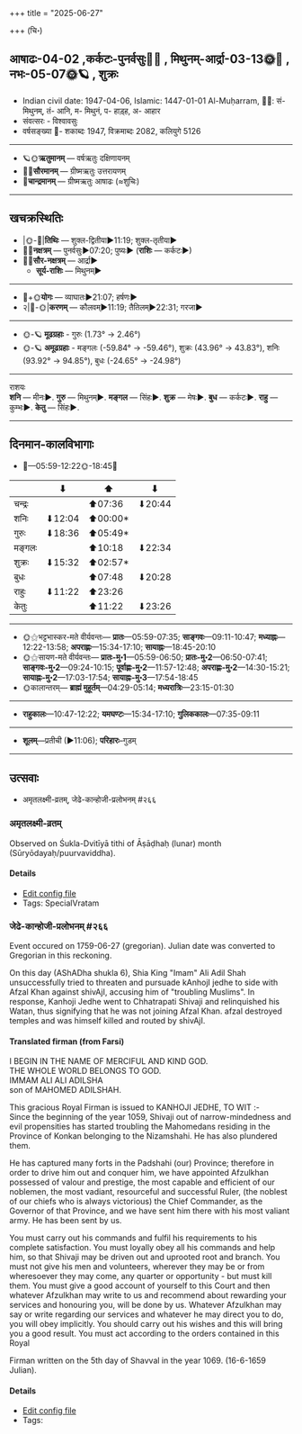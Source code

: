 +++
title = "2025-06-27"

+++
(चि॰)
## आषाढः-04-02  ,कर्कटः-पुनर्वसुः🌛🌌  ,  मिथुनम्-आर्द्रा-03-13🌞🌌  ,  नभः-05-07🌞🪐  , शुक्रः
- Indian civil date: 1947-04-06, Islamic: 1447-01-01 Al-Muḥarram, 🌌🌞: सं- मिथुनम्, तं- आनि, म- मिथुनं, प- हाड़्ह, अ- आहार
- संवत्सरः - विश्वावसुः
- वर्षसङ्ख्या 🌛- शकाब्दः 1947, विक्रमाब्दः 2082, कलियुगे 5126
___________________
- 🪐🌞**ऋतुमानम्** — वर्षऋतुः दक्षिणायनम्
- 🌌🌞**सौरमानम्** — ग्रीष्मऋतुः उत्तरायणम्
- 🌛**चान्द्रमानम्** — ग्रीष्मऋतुः आषाढः (≈शुचिः)
___________________


## खचक्रस्थितिः
- |🌞-🌛|**तिथिः** — शुक्ल-द्वितीया►11:19; शुक्ल-तृतीया►  
- 🌌🌛**नक्षत्रम्** — पुनर्वसुः►07:20; पुष्यः► (**राशिः** — कर्कटः►)  
- 🌌🌞**सौर-नक्षत्रम्** — आर्द्रा►  
  - **सूर्य-राशिः** — मिथुनम्► 
___________________
- 🌛+🌞**योगः** — व्याघातः►21:07; हर्षणः►  
- २|🌛-🌞|**करणम्** — कौलवम्►11:19; तैतिलम्►22:31; गरजा►  
___________________
- 🌞-🪐 **मूढग्रहाः** - गुरुः (1.73° → 2.46°)
- 🌞-🪐 **अमूढग्रहाः** - मङ्गलः (-59.84° → -59.46°), शुक्रः (43.96° → 43.83°), शनिः (93.92° → 94.85°), बुधः (-24.65° → -24.98°)
___________________
राशयः  
**शनि** — मीनः►. **गुरु** — मिथुनम्►. **मङ्गल** — सिंहः►. **शुक्र** — मेषः►. **बुध** — कर्कटः►. **राहु** — कुम्भः►. **केतु** — सिंहः►. 
___________________


## दिनमान-कालविभागाः
- 🌅—05:59-12:22🌞-18:45🌇  

|      |⬇     |⬆     |⬇     |
|------|-----|-----|------|
|चन्द्रः|     |⬆07:36 |⬇20:44 |
|शनिः   |⬇12:04 |⬆00:00*|     |
|गुरुः  |⬇18:36 |⬆05:49*|     |
|मङ्गलः |     |⬆10:18 |⬇22:34 |
|शुक्रः |⬇15:32 |⬆02:57*|     |
|बुधः   |     |⬆07:48 |⬇20:28 |
|राहुः  |⬇11:22 |⬆23:26 |     |
|केतुः  |     |⬆11:22 |⬇23:26 |
___________________
- 🌞⚝भट्टभास्कर-मते वीर्यवन्तः— **प्रातः**—05:59-07:35; **साङ्गवः**—09:11-10:47; **मध्याह्नः**—12:22-13:58; **अपराह्णः**—15:34-17:10; **सायाह्नः**—18:45-20:10  
- 🌞⚝सायण-मते वीर्यवन्तः— **प्रातः-मु॰1**—05:59-06:50; **प्रातः-मु॰2**—06:50-07:41; **साङ्गवः-मु॰2**—09:24-10:15; **पूर्वाह्णः-मु॰2**—11:57-12:48; **अपराह्णः-मु॰2**—14:30-15:21; **सायाह्नः-मु॰2**—17:03-17:54; **सायाह्नः-मु॰3**—17:54-18:45  
- 🌞कालान्तरम्— **ब्राह्मं मुहूर्तम्**—04:29-05:14; **मध्यरात्रिः**—23:15-01:30  
___________________
- **राहुकालः**—10:47-12:22; **यमघण्टः**—15:34-17:10; **गुलिककालः**—07:35-09:11  
___________________
- **शूलम्**—प्रतीची (►11:06); **परिहारः**–गुडम्  
___________________

## उत्सवाः
- अमृतलक्ष्मी-व्रतम्, जेढे-कान्होजी-प्रलोभनम् #२६६
### अमृतलक्ष्मी-व्रतम्

Observed on Śukla-Dvitīyā tithi of Āṣāḍhaḥ (lunar) month (Sūryōdayaḥ/puurvaviddha). 



#### Details
- [Edit config file](https://github.com/jyotisham/adyatithi/blob/master/devatA/lakShmI/lunar_month/tithi/04/02/amRtalakSmI-vratam.toml)
- Tags: SpecialVratam


### जेढे-कान्होजी-प्रलोभनम् #२६६

Event occured on 1759-06-27 (gregorian). Julian date was converted to Gregorian in this reckoning. 

On this day (AShADha shukla 6), Shia King "Imam" Ali Adil Shah unsuccessfully tried to threaten and pursuade kAnhojI jedhe to side with Afzal Khan against shivAjI, accusing him of "troubling Muslims". In response, Kanhoji Jedhe went to Chhatrapati Shivaji and relinquished his Watan, thus signifying that he was not joining Afzal Khan. afzal destroyed temples and was himself killed and routed by shivAjI.

#### Translated firman (from Farsi)
I BEGIN IN THE NAME OF MERCIFUL AND KIND GOD.  
THE WHOLE WORLD BELONGS TO GOD.  
IMMAM ALI ALI ADILSHA  
son of MAHOMED ADILSHAH.  

This gracious Royal Firman is issued to KANHOJI JEDHE, TO WIT :-  
Since the beginning of the year 1059, Shivaji out of narrow-mindedness and evil propensities has started troubling the Mahomedans residing in the Province of Konkan belonging to the Nizamshahi. He has also plundered them.  

He has captured many forts in the Padshahi (our) Province; therefore in order to drive him out and conquer him, we have appointed Afzulkhan possessed of valour and prestige, the most capable and efficient of our noblemen, the most vadiant, resourceful and successful Ruler, (the noblest of our chiefs who is always victorious) the Chief Commander, as the Governor of that Province, and we have sent him there with his most valiant army. He has been sent by us. 

You must carry out his commands and fulfil his requirements to his complete satisfaction. You must loyally obey all his commands and help him, so that Shivaji may be driven out and uprooted root and branch. You must not give his men and volunteers, wherever they may be or from wheresoever they may come, any quarter or opportunity - but must kill them. You must give a good account of yourself to this Court and then whatever Afzulkhan may write to us and recommend about rewarding your services and honouring you, will be done by us. Whatever Afzulkhan may say or write regarding our services and whatever he may direct you to do, you will obey implicitly. You should carry out his wishes and this will bring you a good result. You must act according to the orders contained in this Royal 

Firman written on the 5th day of Shavval in the year 1069. (16-6-1659 Julian).

#### Details
- [Edit config file](https://github.com/jyotisham/adyatithi/blob/master/mahApuruSha/xatra-later/julian/day/06/16/jeDhe-kAnhojI-pralobhanam.toml)
- Tags: 


